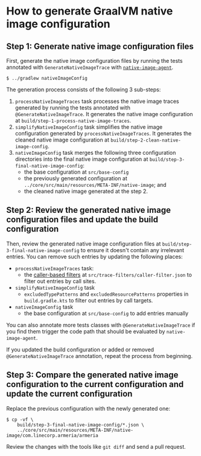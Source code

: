 # How to generate GraalVM native image configuration

## Step 1: Generate native image configuration files

First, generate the native image configuration files by running the tests annotated with
`GenerateNativeImageTrace` with [`native-image-agent`](https://www.graalvm.org/latest/reference-manual/native-image/metadata/AutomaticMetadataCollection/).

```
$ ../gradlew nativeImageConfig
```

The generation process consists of the following 3 sub-steps:

1. `processNativeImageTraces` task processes the native image traces generated by running the tests annotated 
   with `@GenerateNativeImageTrace`. It generates the native image configuration at `build/step-1-process-native-image-traces`.
2. `simplifyNativeImageConfig` task simplifies the native image configuration generated by `processNativeImageTraces`.
   It generates the cleaned native image configuration at `build/step-2-clean-native-image-config`.
3. `nativeImageConfig` task merges the following three configuration directories into the final native image
   configuration at `build/step-3-final-native-image-config`:
   - the base configuration at `src/base-config`
   - the previously generated configuration at `../core/src/main/resources/META-INF/native-image`; and
   - the cleaned native image generated at the step 2.

## Step 2: Review the generated native image configuration files and update the build configuration

Then, review the generated native image configuration files at `build/step-3-final-native-image-config`
to ensure it doesn't contain any irrelevant entries. You can remove such entries by updating the following places:

- `processNativeImageTraces` task:
  - the [caller-based filters](https://www.graalvm.org/latest/reference-manual/native-image/metadata/AutomaticMetadataCollection/#caller-based-filters)
    at `src/trace-filters/caller-filter.json` to filter out entries by call sites. 
- `simplifyNativeImageConfig` task
  - `excludedTypePatterns` and `excludedResourcePatterns` properties in `build.gradle.kts` to filter out
    entries by call targets.
- `nativeImageConfig` task
  - the base configuration at `src/base-config` to add entries manually

You can also annotate more tests classes with `@GenerateNativeImageTrace` if you find them trigger the code path
that should be evaluated by `native-image-agent`.

If you updated the build configuration or added or removed `@GenerateNativeImageTrace` annotation,
repeat the process from beginning.

## Step 3: Compare the generated native image configuration to the current configuration and update the current configuration

Replace the previous configuration with the newly generated one:

```shell
$ cp -vf \
    build/step-3-final-native-image-config/*.json \
    ../core/src/main/resources/META-INF/native-image/com.linecorp.armeria/armeria
```

Review the changes with the tools like `git diff` and send a pull request.
